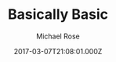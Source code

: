 ---
title: Basically Basic
github: https://github.com/mmistakes/jekyll-theme-basically-basic
demo: https://mmistakes.github.io/jekyll-theme-basically-basic/
author: Michael Rose
ssg:
  - Jekyll
cms:
  - No Cms
date: 2017-03-07T21:08:01.000Z
github_branch: master
description: Your new Jekyll default theme
stale: false
---